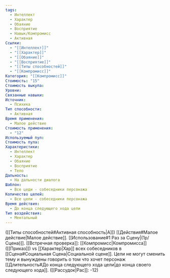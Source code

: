 ```yaml
---
tags:
  - Интеллект
  - Характер
  - Обаяние
  - Восприятие
  - Навык/Компромисс
  - Активная
Ссылки:
  - "[[Интеллект]]"
  - "[[Характер]]"
  - "[[Обаяние]]"
  - "[[Восприятие]]"
  - "[[Типы способностей]]"
  - "[[Компромисс]]"
Категория: "[[Компромисс]]"
Стоимость: "15"
Стоимость выкупа: 
Уровни: 
Связанные навыки: 
Источник:
  - Психика
Тип способности:
  - Активная
Время применения:
  - Малое действие
Стоимость применения:
  - "12"
Используемый пул: 
Стоимость пула: 
Характеристики:
  - Интеллект
  - Характер
  - Обаяние
  - Восприятие
  - Тело
Дальность:
  - На дальности диалога
Шаблон:
  - Все цеди - собеседники персонажа
Количество целей:
  - Все цели - собеседники персонажа
Время действия:
  - До конца следующего хода цели
Тип воздействия:
  - Ментальный
---
```

([[Типы способностей#Активная способность|А]]) [[Действия#Малое действие|Малое действие]]. [[Использование#1 Раз за Сцену|(1р/Сцена)]]. [[Встречная проверка]]: [[Компромисс|Компромисса]] ([[Приказ]]) vs [[Характер|Хар]] всех собеседников в [[Сцена#Социальная Сцена|Социальной сцене]]. Цели не могут сменить тему и вынуждены говорить о том что хочет персонаж [[Длительность#До конца следующего хода цели|до конца своего следующего хода]]. ([[Рассудок|Рас]]: -12)